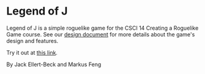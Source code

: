 # Legend of J

Legend of J is a simple roguelike game for the CSCI 14 Creating a Roguelike Game course. See our [design document](doc/game_design.md) for more details about the game's design and features.

Try it out at [this link](https://markusfeng.com/projects/roguelike/).

By Jack Ellert-Beck and Markus Feng
